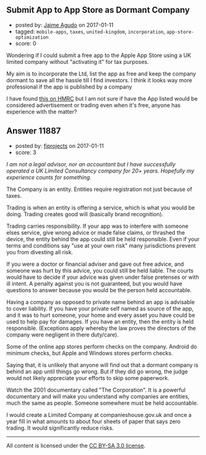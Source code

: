 ## Submit App to App Store as Dormant Company

- posted by: [Jaime Agudo](https://stackexchange.com/users/2440369/jaime-agudo) on 2017-01-11
- tagged: `mobile-apps`, `taxes`, `united-kingdom`, `incorporation`, `app-store-optimization`
- score: 0

Wondering if I could submit a free app to the Apple App Store using a UK limited company without "activating it" for tax purposes. 

My aim is to incorporate the Ltd, list the app as free and keep the company dormant to save all the hassle till I find investors. I think it looks way more professional if the app is published by a company

I have found [this on HMRC][1] but I am not sure if have the App listed would be considered advertisement or trading even when it's free, anyone has experience with the matter? 


  [1]: https://www.gov.uk/guidance/corporation-tax-trading-and-non-trading#what-is-active-for-corporation-tax-purposes


## Answer 11887

- posted by: [fiprojects](https://stackexchange.com/users/5370155/fiprojects) on 2017-01-11
- score: 3

*I am not a legal advisor, nor an accountant but I have successfully operated a UK Limited Consultancy company for 20+ years. Hopefully my experience counts for something.*

The Company is an entity. Entities require registration not just because of taxes. 

Trading is when an entity is offering a service, which is what you would be doing. Trading creates good will (basically brand recognition).

Trading carries responsibility. If your app was to interfere with someone elses service, give wrong advice or made false claims, or thrashed the device, the entity behind the app could still be held responsible. Even if your terms and conditions say "use at your own risk" many jurisdictions prevent you from divesting all risk. 

If you were a doctor or financial adviser and gave out free advice, and someone was hurt by this advice, you could still be held liable. The courts would have to decide if your advice was given under false pretenses or with  ill intent. A penalty against you is not guaranteed, but you would have questions to answer because you would be the person held accountable. 

Having a company as opposed to private name behind an app is advisable to cover liability. If you have your private self named as source of the app, and it was to hurt someone, your home and every asset you have could be used to help pay for damages.  If you have an entity, then the entity is held responsible. (Exceptions apply whereby the law proves the directors of the company were negligent in there duty/care).

Some of the online app stores perform checks on the company. Android do minimum checks, but Apple and Windows stores perform checks. 

Saying that, it is unlikely that anyone will find out that a dormant company is behind an app until things go wrong. But if they did go wrong, the judge would not likely appreciate your efforts to skip some paperwork.

Watch the 2001 documentary called "The Corporation". It is a powerful documentary and will make you understand why companies are entities, much the same as people. Someone somewhere must be held accountable.

I would create a Limited Company at companieshouse.gov.uk and once a year fill in what amounts to about four sheets of paper that says zero trading. It would significantly reduce risks.



---

All content is licensed under the [CC BY-SA 3.0 license](https://creativecommons.org/licenses/by-sa/3.0/).
